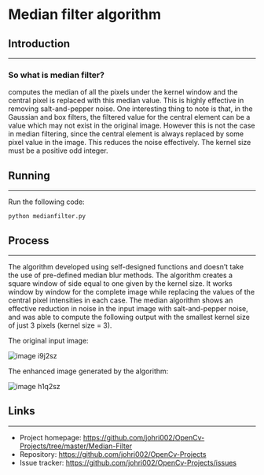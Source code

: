 # Median filter algorithm


## Introduction
---

### So what is median filter? 
computes the median of all the pixels under the kernel window and the central pixel is replaced with this median value. This is highly effective in
removing salt-and-pepper noise. One interesting thing to note is that, in the Gaussian and box filters, the filtered value for the central element can be a value which may not exist in the
original image. However this is not the case in median filtering, since the central element is always replaced by some pixel value in the image. This reduces the noise effectively. The
kernel size must be a positive odd integer.


## Running
---

Run the following code:
```shell
python medianfilter.py
```

## Process
---

The algorithm developed using self-designed functions and doesn’t take the use of pre-defined median blur methods. 
The algorithm creates a square window of side equal to one given by the kernel size. It works window by window for the complete image
while replacing the values of the central pixel intensities in each case.
The median algorithm shows an effective reduction in noise in the input image with salt-and-pepper noise, and was able to compute the following output with the smallest kernel size of
just 3 pixels (kernel size = 3).

The original input image:

![image i9j2sz](https://user-images.githubusercontent.com/30645315/49012816-9fa12680-f1a0-11e8-8b96-e87a67e2664a.png)


The enhanced image generated by the algorithm:

![image h1q2sz](https://user-images.githubusercontent.com/30645315/49012833-b21b6000-f1a0-11e8-9d1b-ef8918bfb3c1.png)



## Links
---

- Project homepage: https://github.com/johri002/OpenCv-Projects/tree/master/Median-Filter
- Repository: https://github.com/johri002/OpenCv-Projects
- Issue tracker: https://github.com/johri002/OpenCv-Projects/issues
